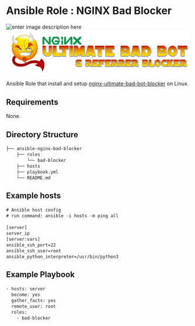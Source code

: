 # Ansible Role : NGINX Bad Blocker
![enter image description here](https://whitesmith-website.s3.amazonaws.com/2016/Feb/ansible-1456397742246.png)
![enter image description here](https://raw.githubusercontent.com/mitchellkrogza/nginx-ultimate-bad-bot-blocker/master/.assets/_logo_nginx_bad_bot_blocker.png)

Ansible Role that install and setup [nginx-ultimate-bad-bot-blocker](https://github.com/mitchellkrogza/nginx-ultimate-bad-bot-blocker) on Linux.

## Requirements
None.

## Directory Structure

    ├── ansible-nginx-bad-blocker
        ├── roles
            └── bad-blocker
        ├── hosts
        ├── playbook.yml
        └── README.md

## Example hosts

    # Ansible host config
    # run command: ansible -i hosts -m ping all
    
    [server]
    server_ip
    [server:vars]
    ansible_ssh_port=22
    ansible_ssh_user=root
    ansible_python_interpreter=/usr/bin/python3

## Example Playbook 

    - hosts: server
      become: yes
      gather_facts: yes
      remote_user: root
      roles:
        - bad-blocker

 